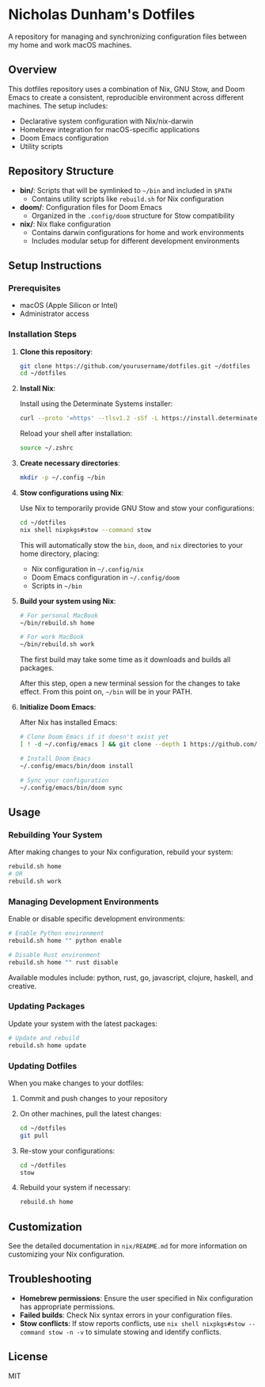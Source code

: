 # Nicholas Dunham's Dotfiles

A repository for managing and synchronizing configuration files between my home and work macOS machines.

## Overview

This dotfiles repository uses a combination of Nix, GNU Stow, and Doom Emacs to create a consistent, reproducible environment across different machines. The setup includes:

- Declarative system configuration with Nix/nix-darwin
- Homebrew integration for macOS-specific applications
- Doom Emacs configuration
- Utility scripts

## Repository Structure

- **bin/**: Scripts that will be symlinked to `~/bin` and included in `$PATH`
  - Contains utility scripts like `rebuild.sh` for Nix configuration
- **doom/**: Configuration files for Doom Emacs
  - Organized in the `.config/doom` structure for Stow compatibility
- **nix/**: Nix flake configuration
  - Contains darwin configurations for home and work environments
  - Includes modular setup for different development environments

## Setup Instructions

### Prerequisites

- macOS (Apple Silicon or Intel)
- Administrator access

### Installation Steps

1. **Clone this repository**:

   ```bash
   git clone https://github.com/yourusername/dotfiles.git ~/dotfiles
   cd ~/dotfiles
   ```

2. **Install Nix**:

   Install using the Determinate Systems installer:

   ```bash
   curl --proto '=https' --tlsv1.2 -sSf -L https://install.determinate.systems/nix | sh -s -- install
   ```

   Reload your shell after installation:

   ```bash
   source ~/.zshrc
   ```

3. **Create necessary directories**:

   ```bash
   mkdir -p ~/.config ~/bin
   ```

4. **Stow configurations using Nix**:

   Use Nix to temporarily provide GNU Stow and stow your configurations:

   ```bash
   cd ~/dotfiles
   nix shell nixpkgs#stow --command stow
   ```

   This will automatically stow the `bin`, `doom`, and `nix` directories to your home directory, placing:

   - Nix configuration in `~/.config/nix`
   - Doom Emacs configuration in `~/.config/doom`
   - Scripts in `~/bin`

5. **Build your system using Nix**:

   ```bash
   # For personal MacBook
   ~/bin/rebuild.sh home

   # For work MacBook
   ~/bin/rebuild.sh work
   ```

   The first build may take some time as it downloads and builds all packages.

   After this step, open a new terminal session for the changes to take effect. From this point on, `~/bin` will be in your PATH.

6. **Initialize Doom Emacs**:

   After Nix has installed Emacs:

   ```bash
   # Clone Doom Emacs if it doesn't exist yet
   [ ! -d ~/.config/emacs ] && git clone --depth 1 https://github.com/doomemacs/doomemacs ~/.config/emacs

   # Install Doom Emacs
   ~/.config/emacs/bin/doom install

   # Sync your configuration
   ~/.config/emacs/bin/doom sync
   ```

## Usage

### Rebuilding Your System

After making changes to your Nix configuration, rebuild your system:

```bash
rebuild.sh home
# OR
rebuild.sh work
```

### Managing Development Environments

Enable or disable specific development environments:

```bash
# Enable Python environment
rebuild.sh home "" python enable

# Disable Rust environment
rebuild.sh home "" rust disable
```

Available modules include: python, rust, go, javascript, clojure, haskell, and creative.

### Updating Packages

Update your system with the latest packages:

```bash
# Update and rebuild
rebuild.sh home update
```

### Updating Dotfiles

When you make changes to your dotfiles:

1. Commit and push changes to your repository
2. On other machines, pull the latest changes:

   ```bash
   cd ~/dotfiles
   git pull
   ```

3. Re-stow your configurations:

   ```bash
   cd ~/dotfiles
   stow
   ```

4. Rebuild your system if necessary:

   ```bash
   rebuild.sh home
   ```

## Customization

See the detailed documentation in `nix/README.md` for more information on customizing your Nix configuration.

## Troubleshooting

- **Homebrew permissions**: Ensure the user specified in Nix configuration has appropriate permissions.
- **Failed builds**: Check Nix syntax errors in your configuration files.
- **Stow conflicts**: If stow reports conflicts, use `nix shell nixpkgs#stow --command stow -n -v` to simulate stowing and identify conflicts.

## License

MIT
